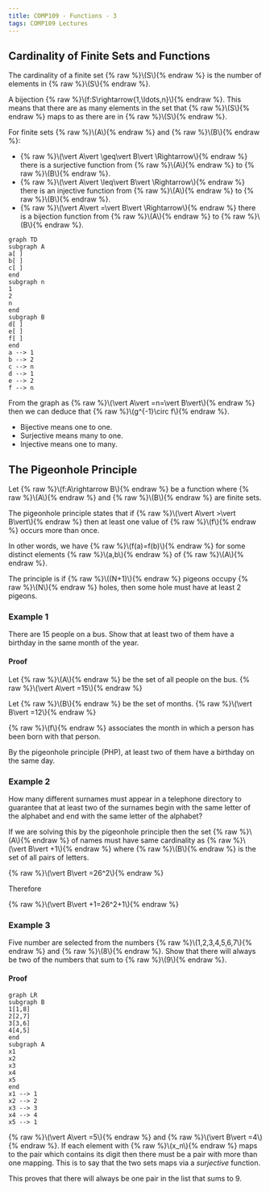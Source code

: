```yaml
---
title: COMP109 - Functions - 3
tags: COMP109 Lectures
---
```

## Cardinality of Finite Sets and Functions
The cardinality of a finite set {% raw %}\\\(S\\\){% endraw %} is the number of elements in {% raw %}\\\(S\\\){% endraw %}.

A bijection {% raw %}\\\(f:S\rightarrow\{1,\ldots,n\}\\\){% endraw %}. This means that there are as many elements in the set that {% raw %}\\\(S\\\){% endraw %} maps to as there are in {% raw %}\\\(S\\\){% endraw %}.

For finite sets {% raw %}\\\(A\\\){% endraw %} and {% raw %}\\\(B\\\){% endraw %}:

* {% raw %}\\\(\vert A\vert \geq\vert B\vert \Rightarrow\\\){% endraw %} there is a surjective function from {% raw %}\\\(A\\\){% endraw %} to {% raw %}\\\(B\\\){% endraw %}.
* {% raw %}\\\(\vert A\vert \leq\vert B\vert \Rightarrow\\\){% endraw %} there is an injective function from {% raw %}\\\(A\\\){% endraw %} to {% raw %}\\\(B\\\){% endraw %}.
* {% raw %}\\\(\vert A\vert =\vert B\vert \Rightarrow\\\){% endraw %} there is a bijection function from {% raw %}\\\(A\\\){% endraw %} to {% raw %}\\\(B\\\){% endraw %}.

```mermaid
graph TD
subgraph A
a[ ]
b[ ]
c[ ]
end
subgraph n
1
2
n
end
subgraph B
d[ ]
e[ ]
f[ ]
end
a --> 1
b --> 2
c --> n
d --> 1
e --> 2
f --> n
```

From the graph as {% raw %}\\\(\vert A\vert =n=\vert B\vert\\\){% endraw %} then we can deduce that {% raw %}\\\(g^{-1}\circ f\\\){% endraw %}. 

* Bijective means one to one.
* Surjective means many to one.
* Injective means one to many.

## The Pigeonhole Principle
Let {% raw %}\\\(f:A\rightarrow B\\\){% endraw %} be a function where {% raw %}\\\(A\\\){% endraw %} and {% raw %}\\\(B\\\){% endraw %} are finite sets.

The pigeonhole principle states that if {% raw %}\\\(\vert A\vert >\vert B\vert\\\){% endraw %} then at least one value of {% raw %}\\\(f\\\){% endraw %} occurs more than once.

In other words, we have {% raw %}\\\(f(a)=f(b)\\\){% endraw %} for some distinct elements {% raw %}\\\(a,b\\\){% endraw %} of {% raw %}\\\(A\\\){% endraw %}.

The principle is if {% raw %}\\\((N+1)\\\){% endraw %} pigeons occupy {% raw %}\\\(N\\\){% endraw %} holes, then some hole must have at least 2 pigeons.

### Example 1
There are 15 people on a bus. Show that at least two of them have a birthday in the same month of the year.

#### Proof
Let {% raw %}\\\(A\\\){% endraw %} be the set of all people on the bus. {% raw %}\\\(\vert A\vert =15\\\){% endraw %}

Let {% raw %}\\\(B\\\){% endraw %} be the set of months. {% raw %}\\\(\vert B\vert =12\\\){% endraw %}

{% raw %}\\\(f\\\){% endraw %} associates the month in which a person has been born with that person.

By the pigeonhole principle (PHP), at least two of them have a birthday on the same day.

### Example 2
How many different surnames must appear in a telephone directory to guarantee that at least two of the surnames begin with the same letter of the alphabet and end with the same letter of the alphabet?

If we are solving this by the pigeonhole principle then the set {% raw %}\\\(A\\\){% endraw %} of names must have same cardinality as {% raw %}\\\(\vert B\vert +1\\\){% endraw %} where {% raw %}\\\(B\\\){% endraw %} is the set of all pairs of letters. 

{% raw %}\\\(\vert B\vert =26^2\\\){% endraw %}

Therefore

{% raw %}\\\(\vert B\vert +1=26^2+1\\\){% endraw %}

### Example 3
Five number are selected from the numbers {% raw %}\\\(1,2,3,4,5,6,7\\\){% endraw %} and {% raw %}\\\(8\\\){% endraw %}. Show that there will always be two of the numbers that sum to {% raw %}\\\(9\\\){% endraw %}.

#### Proof
```mermaid
graph LR
subgraph B
1[1,8]
2[2,7]
3[3,6]
4[4,5]
end
subgraph A
x1
x2
x3
x4
x5
end
x1 --> 1
x2 --> 2
x3 --> 3
x4 --> 4
x5 --> 1
```
{% raw %}\\\(\vert A\vert =5\\\){% endraw %} and {% raw %}\\\(\vert B\vert =4\\\){% endraw %}. If each element with {% raw %}\\\(x_n\\\){% endraw %} maps to the pair which contains its digit then there must be a pair with more than one mapping. This is to say that the two sets maps via a *surjective* function.

This proves that there will always be one pair in the list that sums to 9.
